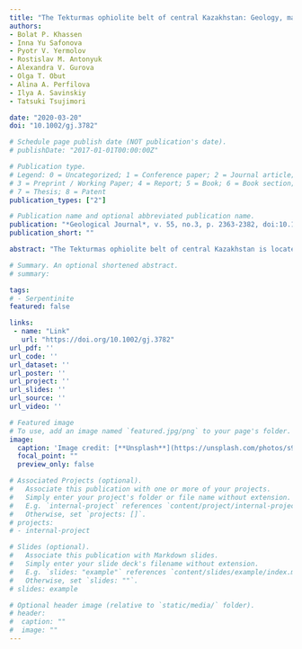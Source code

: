 ```yaml
---
title: "The Tekturmas ophiolite belt of central Kazakhstan: Geology, magmatism and tectonics"
authors:
- Bolat P. Khassen
- Inna Yu Safonova
- Pyotr V. Yermolov
- Rostislav M. Antonyuk
- Alexandra V. Gurova
- Olga T. Obut
- Alina A. Perfilova
- Ilya A. Savinskiy
- Tatsuki Tsujimori

date: "2020-03-20"
doi: "10.1002/gj.3782"

# Schedule page publish date (NOT publication's date).
# publishDate: "2017-01-01T00:00:00Z"

# Publication type.
# Legend: 0 = Uncategorized; 1 = Conference paper; 2 = Journal article;
# 3 = Preprint / Working Paper; 4 = Report; 5 = Book; 6 = Book section;
# 7 = Thesis; 8 = Patent
publication_types: ["2"]

# Publication name and optional abbreviated publication name.
publication: "*Geological Journal*, v. 55, no.3, p. 2363-2382, doi:10.1002/gj.3782"
publication_short: ""

abstract: "The Tekturmas ophiolite belt of central Kazakhstan is located in the western Central Asian Orogenic Belt. It consists of three structural‐formational zones: Tekturmas (centre), Bazarbai (north), and Sarysui (south). The Tekturmas zone includes igneous and sedimentary rocks of Karamurun, Tekturmas, and Sarytau formations, which are dominated by volcanogenic, deep sea, and clastic deposits, respectively. The Bazarbai zone consists of Kuzek and Basarbai formations dominated, respectively, by basaltic and sedimentary rocks. The Sarysui zone includes terrigenous Airtau and olistostromic Ermek formations. The age of sedimentary rocks was constrained by microfossils. The igneous rocks of the Karamurun and Bazarbai formations are alkaline and subalkaline basalt/dolerite, andesibasalt, and andesite. There are three main groups of rocks: high‐Ti, mid‐Ti, and low‐Ti. The high‐Ti Karamurun volcanics and low‐Ti Bazarbai are variably enriched in light rare earth element (LREE) showing LREE enriched (high‐Ti) and LREE flat (low‐Ti) REE patterns. The high‐Ti group shows enrichment in Nb, Th, Zr, and Sm compared with the low‐Ti group. The low‐Ti group is special for the Nb troughs in primitive mantle‐normalized multi‐element diagrams, which are typical of supra‐subduction settings. Both groups yielded positive εNd values, although the averages are 4.6 and 7.5 for the high‐ and low‐Ti rocks, respectively. The geochemical features suggest formation of the igneous rocks in oceanic and supra‐subduction (intra‐oceanic arc) settings. The geological and geochemical features of the Tekturmas ophiolite belt accord well with the tectonic emplacement of ophiolites and formation of accretionary complex at a Pacific‐type convergent margin similar to those of the western Pacific."

# Summary. An optional shortened abstract.
# summary: 

tags: 
# - Serpentinite
featured: false

links:
 - name: "Link"
   url: "https://doi.org/10.1002/gj.3782"
url_pdf: ''
url_code: ''
url_dataset: ''
url_poster: ''
url_project: ''
url_slides: ''
url_source: ''
url_video: ''

# Featured image
# To use, add an image named `featured.jpg/png` to your page's folder. 
image: 
  caption: 'Image credit: [**Unsplash**](https://unsplash.com/photos/s9CC2SKySJM)'
  focal_point: ""
  preview_only: false

# Associated Projects (optional).
#   Associate this publication with one or more of your projects.
#   Simply enter your project's folder or file name without extension.
#   E.g. `internal-project` references `content/project/internal-project/index.md`.
#   Otherwise, set `projects: []`.
# projects:
# - internal-project

# Slides (optional).
#   Associate this publication with Markdown slides.
#   Simply enter your slide deck's filename without extension.
#   E.g. `slides: "example"` references `content/slides/example/index.md`.
#   Otherwise, set `slides: ""`.
# slides: example

# Optional header image (relative to `static/media/` folder).
# header:
#  caption: ""
#  image: ""
---
```

